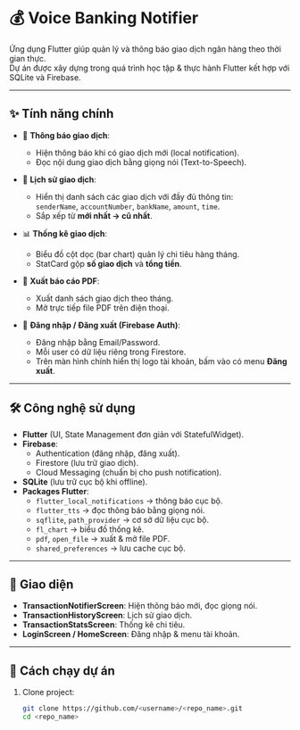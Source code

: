 # 💰 Voice Banking Notifier

Ứng dụng Flutter giúp quản lý và thông báo giao dịch ngân hàng theo thời gian thực.  
Dự án được xây dựng trong quá trình học tập & thực hành Flutter kết hợp với SQLite và Firebase.

---

## ✨ Tính năng chính

- 📩 **Thông báo giao dịch**:  
  - Hiện thông báo khi có giao dịch mới (local notification).  
  - Đọc nội dung giao dịch bằng giọng nói (Text-to-Speech).

- 📜 **Lịch sử giao dịch**:  
  - Hiển thị danh sách các giao dịch với đầy đủ thông tin:  
    `senderName`, `accountNumber`, `bankName`, `amount`, `time`.  
  - Sắp xếp từ **mới nhất → cũ nhất**.

- 📊 **Thống kê giao dịch**:  
  - Biểu đồ cột dọc (bar chart) quản lý chi tiêu hàng tháng.  
  - StatCard gộp **số giao dịch** và **tổng tiền**.

- 📄 **Xuất báo cáo PDF**:  
  - Xuất danh sách giao dịch theo tháng.  
  - Mở trực tiếp file PDF trên điện thoại.

- 🔐 **Đăng nhập / Đăng xuất (Firebase Auth)**:  
  - Đăng nhập bằng Email/Password.  
  - Mỗi user có dữ liệu riêng trong Firestore.  
  - Trên màn hình chính hiển thị logo tài khoản, bấm vào có menu **Đăng xuất**.

---

## 🛠️ Công nghệ sử dụng

- **Flutter** (UI, State Management đơn giản với StatefulWidget).  
- **Firebase**:  
  - Authentication (đăng nhập, đăng xuất).  
  - Firestore (lưu trữ giao dịch).  
  - Cloud Messaging (chuẩn bị cho push notification).  
- **SQLite** (lưu trữ cục bộ khi offline).  
- **Packages Flutter**:  
  - `flutter_local_notifications` → thông báo cục bộ.  
  - `flutter_tts` → đọc thông báo bằng giọng nói.  
  - `sqflite`, `path_provider` → cơ sở dữ liệu cục bộ.  
  - `fl_chart` → biểu đồ thống kê.  
  - `pdf`, `open_file` → xuất & mở file PDF.  
  - `shared_preferences` → lưu cache cục bộ.

---

## 📱 Giao diện

- **TransactionNotifierScreen**: Hiện thông báo mới, đọc giọng nói.  
- **TransactionHistoryScreen**: Lịch sử giao dịch.  
- **TransactionStatsScreen**: Thống kê chi tiêu.  
- **LoginScreen / HomeScreen**: Đăng nhập & menu tài khoản.  

---

## 🚀 Cách chạy dự án

1. Clone project:
   ```bash
   git clone https://github.com/<username>/<repo_name>.git
   cd <repo_name>
